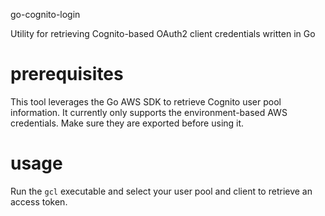 go-cognito-login

Utility for retrieving Cognito-based OAuth2 client credentials written in Go

# prerequisites

This tool leverages the Go AWS SDK to retrieve Cognito user pool information. It currently only
supports the environment-based AWS credentials. Make sure they are exported before using it.

# usage

Run the `gcl` executable and select your user pool and client to retrieve an access token.
